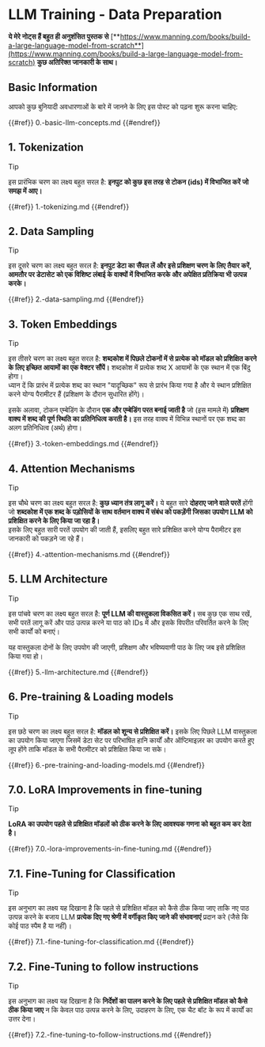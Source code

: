 # LLM Training - Data Preparation

**ये मेरे नोट्स हैं बहुत ही अनुशंसित पुस्तक से** [**https://www.manning.com/books/build-a-large-language-model-from-scratch**](https://www.manning.com/books/build-a-large-language-model-from-scratch) **कुछ अतिरिक्त जानकारी के साथ।**

## Basic Information

आपको कुछ बुनियादी अवधारणाओं के बारे में जानने के लिए इस पोस्ट को पढ़ना शुरू करना चाहिए:

{{#ref}}
0.-basic-llm-concepts.md
{{#endref}}

## 1. Tokenization

> [!TIP]
> इस प्रारंभिक चरण का लक्ष्य बहुत सरल है: **इनपुट को कुछ इस तरह से टोकन (ids) में विभाजित करें जो समझ में आए।**

{{#ref}}
1.-tokenizing.md
{{#endref}}

## 2. Data Sampling

> [!TIP]
> इस दूसरे चरण का लक्ष्य बहुत सरल है: **इनपुट डेटा का सैंपल लें और इसे प्रशिक्षण चरण के लिए तैयार करें, आमतौर पर डेटासेट को एक विशिष्ट लंबाई के वाक्यों में विभाजित करके और अपेक्षित प्रतिक्रिया भी उत्पन्न करके।**

{{#ref}}
2.-data-sampling.md
{{#endref}}

## 3. Token Embeddings

> [!TIP]
> इस तीसरे चरण का लक्ष्य बहुत सरल है: **शब्दकोश में पिछले टोकनों में से प्रत्येक को मॉडल को प्रशिक्षित करने के लिए इच्छित आयामों का एक वेक्टर सौंपें।** शब्दकोश में प्रत्येक शब्द X आयामों के एक स्थान में एक बिंदु होगा।\
> ध्यान दें कि प्रारंभ में प्रत्येक शब्द का स्थान "यादृच्छिक" रूप से प्रारंभ किया गया है और ये स्थान प्रशिक्षित करने योग्य पैरामीटर हैं (प्रशिक्षण के दौरान सुधारित होंगे)।
>
> इसके अलावा, टोकन एम्बेडिंग के दौरान **एक और एम्बेडिंग परत बनाई जाती है** जो (इस मामले में) **प्रशिक्षण वाक्य में शब्द की पूर्ण स्थिति का प्रतिनिधित्व करती है।** इस तरह वाक्य में विभिन्न स्थानों पर एक शब्द का अलग प्रतिनिधित्व (अर्थ) होगा।

{{#ref}}
3.-token-embeddings.md
{{#endref}}

## 4. Attention Mechanisms

> [!TIP]
> इस चौथे चरण का लक्ष्य बहुत सरल है: **कुछ ध्यान तंत्र लागू करें।** ये बहुत सारे **दोहराए जाने वाले परतें** होंगी जो **शब्दकोश में एक शब्द के पड़ोसियों के साथ वर्तमान वाक्य में संबंध को पकड़ेंगी जिसका उपयोग LLM को प्रशिक्षित करने के लिए किया जा रहा है।**\
> इसके लिए बहुत सारी परतें उपयोग की जाती हैं, इसलिए बहुत सारे प्रशिक्षित करने योग्य पैरामीटर इस जानकारी को पकड़ने जा रहे हैं।

{{#ref}}
4.-attention-mechanisms.md
{{#endref}}

## 5. LLM Architecture

> [!TIP]
> इस पांचवे चरण का लक्ष्य बहुत सरल है: **पूर्ण LLM की वास्तुकला विकसित करें।** सब कुछ एक साथ रखें, सभी परतें लागू करें और पाठ उत्पन्न करने या पाठ को IDs में और इसके विपरीत परिवर्तित करने के लिए सभी कार्यों को बनाएं।
>
> यह वास्तुकला दोनों के लिए उपयोग की जाएगी, प्रशिक्षण और भविष्यवाणी पाठ के लिए जब इसे प्रशिक्षित किया गया हो।

{{#ref}}
5.-llm-architecture.md
{{#endref}}

## 6. Pre-training & Loading models

> [!TIP]
> इस छठे चरण का लक्ष्य बहुत सरल है: **मॉडल को शून्य से प्रशिक्षित करें।** इसके लिए पिछले LLM वास्तुकला का उपयोग किया जाएगा जिसमें डेटा सेट पर परिभाषित हानि कार्यों और ऑप्टिमाइज़र का उपयोग करते हुए लूप होंगे ताकि मॉडल के सभी पैरामीटर को प्रशिक्षित किया जा सके।

{{#ref}}
6.-pre-training-and-loading-models.md
{{#endref}}

## 7.0. LoRA Improvements in fine-tuning

> [!TIP]
> **LoRA का उपयोग पहले से प्रशिक्षित मॉडलों को ठीक करने के लिए आवश्यक गणना को बहुत कम कर देता है।**

{{#ref}}
7.0.-lora-improvements-in-fine-tuning.md
{{#endref}}

## 7.1. Fine-Tuning for Classification

> [!TIP]
> इस अनुभाग का लक्ष्य यह दिखाना है कि पहले से प्रशिक्षित मॉडल को कैसे ठीक किया जाए ताकि नए पाठ उत्पन्न करने के बजाय LLM **प्रत्येक दिए गए श्रेणी में वर्गीकृत किए जाने की संभावनाएं** प्रदान करे (जैसे कि कोई पाठ स्पैम है या नहीं)।

{{#ref}}
7.1.-fine-tuning-for-classification.md
{{#endref}}

## 7.2. Fine-Tuning to follow instructions

> [!TIP]
> इस अनुभाग का लक्ष्य यह दिखाना है कि **निर्देशों का पालन करने के लिए पहले से प्रशिक्षित मॉडल को कैसे ठीक किया जाए** न कि केवल पाठ उत्पन्न करने के लिए, उदाहरण के लिए, एक चैट बॉट के रूप में कार्यों का उत्तर देना।

{{#ref}}
7.2.-fine-tuning-to-follow-instructions.md
{{#endref}}

